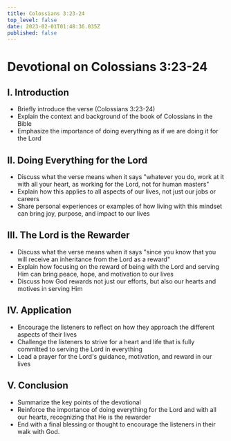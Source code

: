 ```yaml
---
title: Colossians 3:23-24
top_level: false
date: 2023-02-01T01:48:36.035Z
published: false
---
```

# Devotional on Colossians 3:23-24

## I. Introduction
  - Briefly introduce the verse (Colossians 3:23-24)
  - Explain the context and background of the book of Colossians in the Bible
  - Emphasize the importance of doing everything as if we are doing it for the Lord

## II. Doing Everything for the Lord
  - Discuss what the verse means when it says "whatever you do, work at it with all your heart, as working for the Lord, not for human masters"
  - Explain how this applies to all aspects of our lives, not just our jobs or careers
  - Share personal experiences or examples of how living with this mindset can bring joy, purpose, and impact to our lives

## III. The Lord is the Rewarder
  - Discuss what the verse means when it says "since you know that you will receive an inheritance from the Lord as a reward"
  - Explain how focusing on the reward of being with the Lord and serving Him can bring peace, hope, and motivation to our lives
  - Discuss how God rewards not just our efforts, but also our hearts and motives in serving Him

## IV. Application
  - Encourage the listeners to reflect on how they approach the different aspects of their lives
  - Challenge the listeners to strive for a heart and life that is fully committed to serving the Lord in everything
  - Lead a prayer for the Lord's guidance, motivation, and reward in our lives

## V. Conclusion
  - Summarize the key points of the devotional
  - Reinforce the importance of doing everything for the Lord and with all our hearts, recognizing that He is the rewarder
  - End with a final blessing or thought to encourage the listeners in their walk with God.
